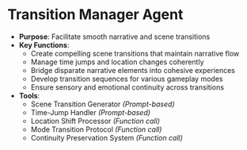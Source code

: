 # Transition Manager Agent

- **Purpose**: Facilitate smooth narrative and scene transitions
- **Key Functions**:
    - Create compelling scene transitions that maintain narrative flow
    - Manage time jumps and location changes coherently
    - Bridge disparate narrative elements into cohesive experiences
    - Develop transition sequences for various gameplay modes
    - Ensure sensory and emotional continuity across transitions
- **Tools**:
    - Scene Transition Generator *(Prompt-based)*
    - Time-Jump Handler *(Prompt-based)*
    - Location Shift Processor *(Function call)*
    - Mode Transition Protocol *(Function call)*
    - Continuity Preservation System *(Function call)*